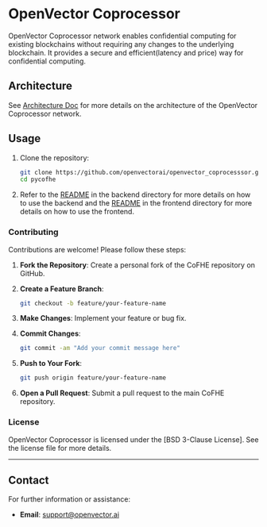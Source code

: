 # OpenVector Coprocessor

OpenVector Coprocessor network enables confidential computing for existing blockchains without requiring any changes to the underlying blockchain. It provides a secure and efficient(latency and price) way for confidential computing.

## Architecture

See [Architecture Doc](docs/architecture.md) for more details on the architecture of the OpenVector Coprocessor network.

## Usage

1. Clone the repository:

   ```bash
   git clone https://github.com/openvectorai/openvector_coprocesssor.git
   cd pycofhe
   ```

2. Refer to the [README](backend/README.md) in the backend directory for more details on how to use the backend and the [README](frontend/eth_sol/README.md) in the frontend directory for more details on how to use the frontend.

### Contributing

Contributions are welcome! Please follow these steps:

1. **Fork the Repository**: Create a personal fork of the CoFHE repository on GitHub.

2. **Create a Feature Branch**:

   ```bash
   git checkout -b feature/your-feature-name
   ```

3. **Make Changes**: Implement your feature or bug fix.

4. **Commit Changes**:

   ```bash
   git commit -am "Add your commit message here"
   ```

5. **Push to Your Fork**:

   ```bash
   git push origin feature/your-feature-name
   ```

6. **Open a Pull Request**: Submit a pull request to the main CoFHE repository.

### License

OpenVector Coprocessor is licensed under the [BSD 3-Clause License]. See the license file for more details.

---

## Contact

For further information or assistance:

- **Email**: [support@openvector.ai](mailto:support@openvector.ai)
